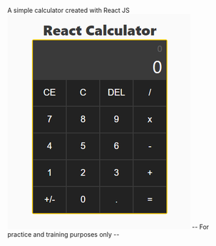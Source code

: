 A simple calculator created with React JS
![calculator](https://raw.githubusercontent.com/RoqueVTR/react-calculator/master/public/example.png)
-- For practice and training purposes only --
